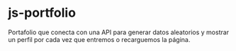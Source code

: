 # js-portfolio
Portafolio que conecta con una API para generar datos aleatorios y mostrar un perfil por cada vez que entremos o recarguemos la página.
